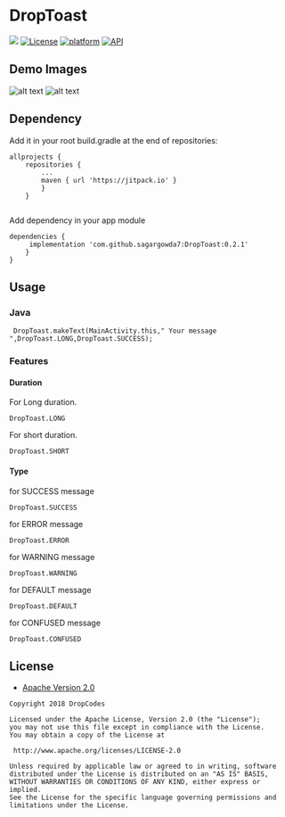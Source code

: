 # DropToast
[![](https://jitpack.io/v/sagargowda7/DropToast.svg)](https://jitpack.io/#sagargowda7/DropToast)
[![License](https://img.shields.io/badge/license-Apache%202-4EB1BA.svg?style=flat-square)](https://www.apache.org/licenses/LICENSE-2.0.html)
[![platform](https://img.shields.io/badge/platform-Android-yellow.svg)](https://www.android.com)
[![API](https://img.shields.io/badge/API-21%2B-brightgreen.svg?style=flat)](https://android-arsenal.com/api?level=21)

## Demo Images

![alt text](https://drive.google.com/uc?export=download&id=1fl9ATw6Gaei33gUP71XR58f7z9bEf58U)
![alt text](https://github.com/sagargowda7/DropToast/blob/master/demo%20image/dropToast2.jpg)

## Dependency

Add it in your root build.gradle at the end of repositories:

```
allprojects {
	repositories {
		...
		maven { url 'https://jitpack.io' }
		}
	}
  
  ```

Add dependency in your app module

```
dependencies {
	 implementation 'com.github.sagargowda7:DropToast:0.2.1'
	}
}
```

## Usage

### Java
```
 DropToast.makeText(MainActivity.this," Your message ",DropToast.LONG,DropToast.SUCCESS);
```
### Features

#### Duration 

For Long duration.
```
DropToast.LONG 
```
For short duration.
```
DropToast.SHORT
```

#### Type 

for SUCCESS message
```
DropToast.SUCCESS 
```
for ERROR message
```
DropToast.ERROR
```
for WARNING message
```
DropToast.WARNING
```
for DEFAULT message
```
DropToast.DEFAULT
```
for CONFUSED message
```
DropToast.CONFUSED
```


## License

* [Apache Version 2.0](http://www.apache.org/licenses/LICENSE-2.0.html)

```
Copyright 2018 DropCodes

Licensed under the Apache License, Version 2.0 (the "License");
you may not use this file except in compliance with the License.
You may obtain a copy of the License at

 http://www.apache.org/licenses/LICENSE-2.0

Unless required by applicable law or agreed to in writing, software
distributed under the License is distributed on an "AS IS" BASIS,
WITHOUT WARRANTIES OR CONDITIONS OF ANY KIND, either express or implied.
See the License for the specific language governing permissions and
limitations under the License.

